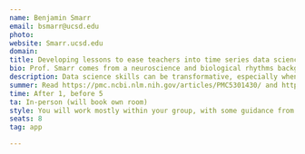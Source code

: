 ```yaml
---
name: Benjamin Smarr
email: bsmarr@ucsd.edu
photo: 
website: Smarr.ucsd.edu
domain: 
title: Developing lessons to ease teachers into time series data science
bio: Prof. Smarr comes from a neuroscience and biological rhythms background. His lab focuses on using longitudinal data sources to develop novel analytics that reveal biologically relevant information from these data, framed by an understanding of the way biological data tend to change at different timescales. This is sometimes naturalistic, but more often related to biomedical algorithm development.
description: Data science skills can be transformative, especially when deployed in communities without historical access to digital resources. UCSD supports tools that make access to data science free, but without lessons aimed at helping teachers make confident use of these tools, most teachers won't get the potential of data science training, and won't want to offer curricula to their students. Our goal will be to develop light weight lessons that take someone from zero knowledge to the ability to load small data sets into JupyterLite webpages and carry out basic analyses and visualization, so that they can feel good showing others in their community how these skills could help their students.
summer: Read https://pmc.ncbi.nlm.nih.gov/articles/PMC5301430/ and https://pubmed.ncbi.nlm.nih.gov/35870975/, and develop some familiarity recreating the figures and analyses.
time: After 1, before 5
ta: In-person (will book own room)
style: You will work mostly within your group, with some guidance from graduate students who have done related work. You will also meet weekly with Prof. Smarr to assess progress and shape next steps.
seats: 8
tag: app

---
```

